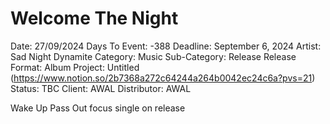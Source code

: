 # Welcome The Night

Date: 27/09/2024
Days To Event: -388
Deadline: September 6, 2024
Artist: Sad Night Dynamite
Category: Music
Sub-Category: Release
Release Format: Album
Project: Untitled (https://www.notion.so/2b7368a272c64244a264b0042ec24c6a?pvs=21)
Status: TBC
Client: AWAL
Distributor: AWAL

Wake Up Pass Out focus single on release